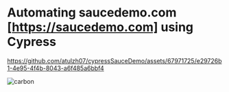 # Automating saucedemo.com [https://saucedemo.com] using Cypress



https://github.com/atulzh07/cypressSauceDemo/assets/67971725/e29726b1-4e95-4f4b-8043-a6f485a6bbf4


![carbon](https://github.com/atulzh07/cypressSauceDemo/assets/67971725/b26a9e57-7e0b-44f4-93fb-7b94ecb71b00)
